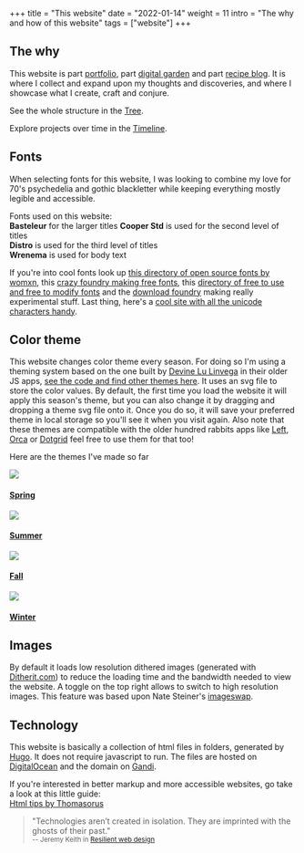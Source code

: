 +++
title = "This website"
date = "2022-01-14"
weight = 11
intro = "The why and how of this website"
tags = ["website"]
+++

## The why

This website is part [portfolio](/works/), part [digital garden](/folklore/) and part [recipe blog](/food/). It is where I collect and expand upon my thoughts and discoveries, and where I showcase what I create, craft and conjure.

See the whole structure in the [Tree](/tree/).

Explore projects over time in the [Timeline](/timeline/).

## Fonts

When selecting fonts for this website, I was looking to combine my love for 70's psychedelia and gothic blackletter while keeping everything mostly legible and accessible.

Fonts used on this website:  
**Basteleur** for the larger titles
**Cooper Std** is used for the second level of titles  
**Distro** is used for the third level of titles  
**Wrenema** is used for body text

If you're into cool fonts look up [this directory of open source fonts by womxn](https://www.design-research.be/by-womxn/), this [crazy foundry making free fonts](https://www.velvetyne.fr/), this [directory of free to use and free to modify fonts](http://usemodify.com/) and the [download foundry](https://fonderie.download/) making really experimental stuff. Last thing, here's a [cool site with all the unicode characters handy](https://unilist.raphaelbastide.com/).

## Color theme

This website changes color theme every season. For doing so I'm using a theming system based on the one built by [Devine Lu Linvega](https://xxiivv.com/) in their older JS apps, [see the code and find other themes here](https://github.com/hundredrabbits/Themes). It uses an svg file to store the color values. By default, the first time you load the website it will apply this season's theme, but you can also change it by dragging and dropping a theme svg file onto it. Once you do so, it will save your preferred theme in local storage so you'll see it when you visit again. Also note that these themes are compatible with the older hundred rabbits apps like [Left](https://github.com/hundredrabbits/Left), [Orca](https://github.com/hundredrabbits/Orca) or [Dotgrid](https://github.com/hundredrabbits/Dotgrid) feel free to use them for that too!

Here are the themes I've made so far

<div class="themes">
<div class="theme">
  <a href="/themes/ritualdust-spring.svg" download>
    <img src="/themes/ritualdust-spring.svg"/>
    <h4>Spring</h4>
  </a>
</div>
<div class="theme">
  <a href="/themes/ritualdust-summer.svg" download>
    <img src="/themes/ritualdust-summer.svg"/>
    <h4>Summer</h4>
  </a>
</div>
<div class="theme">
  <a href="/themes/ritualdust-fall.svg" download>
    <img src="/themes/ritualdust-fall.svg"/>
    <h4>Fall</h4>
  </a>
</div>
<div class="theme">
  <a href="/themes/ritualdust-winter.svg" download>
    <img src="/themes/ritualdust-winter.svg"/>
    <h4>Winter</h4>
  </a>
</div>
</div>

## Images

By default it loads low resolution dithered images (generated with [Ditherit.com](https://ditherit.com/)) to reduce the loading time and the bandwidth needed to view the website. A toggle on the top right allows to switch to high resolution images. This feature was based upon Nate Steiner's [imageswap](https://tendigits.space/site/imageswap.html).

## Technology

This website is basically a collection of html files in folders, generated by [Hugo](https://gohugo.io/). It does not require javascript to run. The files are hosted on [DigitalOcean](https://www.digitalocean.com/) and the domain on [Gandi](https://www.gandi.net/en).

If you're interested in better markup and more accessible websites, go take a look at this little guide:  
[Html tips by Thomasorus](https://thomasorus.com/html-tips.html)

> "Technologies aren’t created in isolation. They are imprinted with the ghosts of their past."  
> <small>-- Jeremy Keith in [Resilient web design](https://resilientwebdesign.com/)</small>
